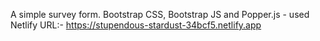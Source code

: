 A simple survey form.
Bootstrap CSS, Bootstrap JS and Popper.js - used
Netlify URL:- https://stupendous-stardust-34bcf5.netlify.app

